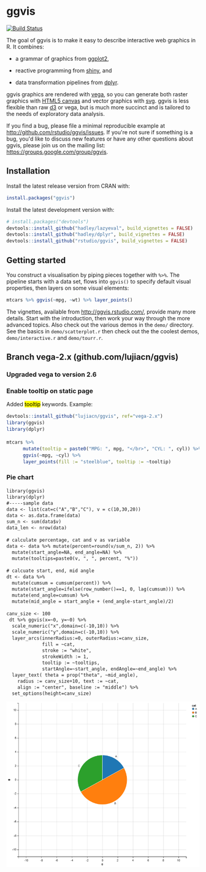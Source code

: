 # ggvis

[![Build Status](https://travis-ci.org/rstudio/ggvis.png?branch=master)](https://travis-ci.org/rstudio/ggvis)

The goal of ggvis is to make it easy to describe interactive web graphics in
R. It combines:

* a grammar of graphics from [ggplot2](http://github.com/hadley/ggplot2),
  
* reactive programming from [shiny](http://github.com/rstudio/shiny), and

* data transformation pipelines from [dplyr](http://github.com/hadley/dplyr).

ggvis graphics are rendered with [vega](https://github.com/trifacta/vega), so you can generate both raster graphics with [HTML5 canvas](http://diveintohtml5.info/canvas.html) and vector graphics with
[svg](http://en.wikipedia.org/wiki/Scalable_Vector_Graphics). ggvis is less flexible than raw [d3](http://d3js.org/) or vega, but is much more succinct and is tailored to the needs of exploratory data analysis.

If you find a bug, please file a minimal reproducible example at http://github.com/rstudio/ggvis/issues. If you're not sure if something is a bug, you'd like to discuss new features or have any other questions about ggvis, please join us on the mailing list: https://groups.google.com/group/ggvis.

## Installation 

Install the latest release version from CRAN with:

```R
install.packages("ggvis")
```

Install the latest development version with:

```R
# install.packages("devtools")
devtools::install_github("hadley/lazyeval", build_vignettes = FALSE)
devtools::install_github("hadley/dplyr", build_vignettes = FALSE)
devtools::install_github("rstudio/ggvis", build_vignettes = FALSE)
```

## Getting started

You construct a visualisation by piping pieces together with `%>%`. The pipeline starts with a data set, flows into `ggvis()` to specify default visual properties, then layers on some visual elements:

```R
mtcars %>% ggvis(~mpg, ~wt) %>% layer_points()
```

The vignettes, available from http://ggvis.rstudio.com/, provide many more details. Start with the introduction, then work your way through the more advanced topics. Also check out the
various demos in the `demo/` directory. See the basics in `demo/scatterplot.r`
then check out the the coolest demos, `demo/interactive.r` and `demo/tourr.r`.

## Branch vega-2.x (github.com/lujiacn/ggvis) 
### Upgraded vega to version 2.6

### Enable tooltip on static page 
Added <mark>tooltip</mark> keywords. Example:
```r
devtools::install_github("lujiacn/ggvis", ref="vega-2.x")
library(ggvis)
library(dplyr)

mtcars %>% 
      mutate(tooltip = paste0("MPG: ", mpg, "</br>", "CYL: ", cyl)) %>%
      ggvis(~mpg, ~cyl) %>% 
      layer_points(fill := "steelblue", tooltip := ~tooltip)
```

### Pie chart

```
library(ggvis)
library(dplyr)
#-----sample data
data <- list(cat=c("A","B","C"), v = c(10,30,20))
data <- as.data.frame(data)
sum_n <- sum(data$v)
data_len <- nrow(data)

# calculate percentage, cat and v as variable
data <- data %>% mutate(percent=round(v/sum_n, 2)) %>%
  mutate(start_angle=NA, end_angle=NA) %>%
  mutate(tooltips=paste0(v, ", ", percent, "%"))

# calcuate start, end, mid angle
dt <- data %>% 
  mutate(cumsum = cumsum(percent)) %>%
  mutate(start_angle=ifelse(row_number()==1, 0, lag(cumsum))) %>%
  mutate(end_angle=cumsum) %>%
  mutate(mid_angle = start_angle + (end_angle-start_angle)/2)

canv_size <- 100
 dt %>% ggvis(x=~0, y=~0) %>% 
  scale_numeric("x",domain=c(-10,10)) %>%
  scale_numeric("y",domain=c(-10,10)) %>%
  layer_arcs(innerRadius:=0, outerRadius:=canv_size, 
             fill = ~cat, 
             stroke := "white",
             strokeWidth := 1,
             tooltip := ~tooltips,
             startAngle=~start_angle, endAngle=~end_angle) %>%
  layer_text( theta = prop("theta", ~mid_angle),
    radius := canv_size+10, text := ~cat,
    align := "center", baseline := "middle") %>%
  set_options(height=canv_size)
```
![pie_chart](https://raw.githubusercontent.com/lujiacn/ggvis/vega-2.x/sample/pie.png)
